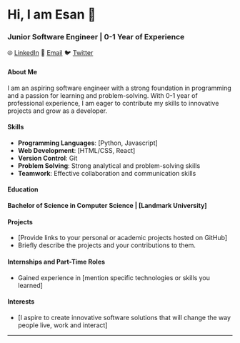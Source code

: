 # Hi, I am Esan 👋
### Junior Software Engineer | 0-1 Year of Experience

🌐 [LinkedIn](www.linkedin.com/in/esan-daniel-995b42212)
📧 [Email](mailto:danielseyi21@gmail.com)
🐦 [Twitter](https://twitter.com/yourtwitterhandle)

#### About Me

I am an aspiring software engineer with a strong foundation in programming and a passion for learning and problem-solving. With 0-1 year of professional experience, I am eager to contribute my skills to innovative projects and grow as a developer.

#### Skills

- **Programming Languages**: [Python, Javascript]
- **Web Development**: [HTML/CSS, React]
- **Version Control**: Git
- **Problem Solving**: Strong analytical and problem-solving skills
- **Teamwork**: Effective collaboration and communication skills

#### Education

**Bachelor of Science in Computer Science | [Landmark University]**

#### Projects

- [Provide links to your personal or academic projects hosted on GitHub]
- Briefly describe the projects and your contributions to them.

#### Internships and Part-Time Roles
- Gained experience in [mention specific technologies or skills you learned]

#### Interests

- [I aspire to create innovative software solutions that will change the way people live, work and interact]

---
